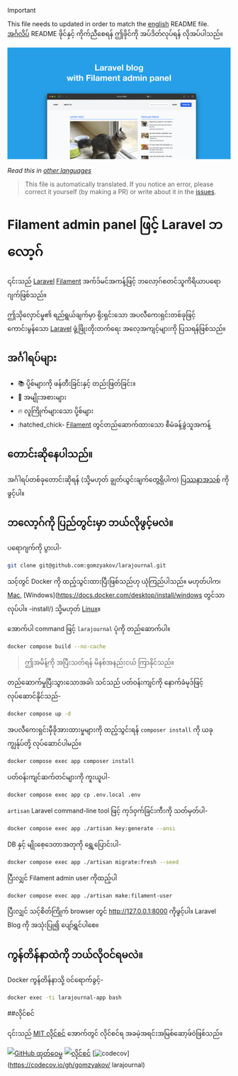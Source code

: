>[!IMPORTANT]
>This file needs to updated in order to match the [english](/README.md) README file.  
>[အင်္ဂလိပ်](/README.md) README ဖိုင်နှင့် ကိုက်ညီစေရန် ဤဖိုင်ကို အပ်ဒိတ်လုပ်ရန် လိုအပ်ပါသည်။

![Filament admin panel ပါသော Laravel blog](/docs/social-preview-en.png)

_Read this in [other languages](./Translations.md)_

>This file is automatically translated. If you notice an error, please correct it yourself (by making a PR) or write about it in the [issues](https://github.com/gomzyakov/larajournal/issues).

# Filament admin panel ဖြင့် Laravel ဘလော့ဂ်

၎င်းသည် [Laravel](https://laravel.com) [Filament](https://filamentphp.com) အက်ဒ်မင်အကန့်ဖြင့် ဘလော့ဂ်စတင်သူကိရိယာပရောဂျက်ဖြစ်သည်။

ဤသိုလှောင်မှု၏ ရည်ရွယ်ချက်မှာ ရိုးရှင်းသော အပလီကေးရှင်းတစ်ခုဖြင့် ကောင်းမွန်သော [Laravel](https://laravel.com) ဖွံ့ဖြိုးတိုးတက်ရေး အလေ့အကျင့်များကို ပြသရန်ဖြစ်သည်။

## အင်္ဂါရပ်များ

- 📚 ပို့စ်များကို ဖန်တီးခြင်းနှင့် တည်းဖြတ်ခြင်း။
- 🥑 အမျိုးအစားများ
- 🔥 လူကြိုက်များသော ပို့စ်များ
- :hatched_chick- [Filament](https://filamentphp.com) တွင်တည်ဆောက်ထားသော စီမံခန့်ခွဲသူအကန့်

## တောင်းဆိုနေပါသည်။

အင်္ဂါရပ်တစ်ခုတောင်းဆိုရန် (သို့မဟုတ် ချွတ်ယွင်းချက်တွေ့ရှိပါက) [ပြဿနာအသစ်](https://github.com/gomzyakov/larajournal/issues/new) ကိုဖွင့်ပါ။

## ဘလော့ဂ်ကို ပြည်တွင်းမှာ ဘယ်လိုဖွင့်မလဲ။

ပရောဂျက်ကို ပွားပါ-

```bash
git clone git@github.com:gomzyakov/larajournal.git
```

သင့်တွင် Docker ကို ထည့်သွင်းထားပြီးဖြစ်သည်ဟု ယုံကြည်ပါသည်။ မဟုတ်ပါက၊ [Mac](https://docs.docker.com/desktop/install/mac-install/), [Windows](https://docs.docker.com/desktop/install/windows တွင်သာလုပ်ပါ။ -install/) သို့မဟုတ် [Linux](https://docs.docker.com/desktop/install/linux-install/)။

အောက်ပါ command ဖြင့် `larajournal` ပုံကို တည်ဆောက်ပါ။

```bash
docker compose build --no-cache
```

> ဤအမိန့်ကို အပြီးသတ်ရန် မိနစ်အနည်းငယ် ကြာနိုင်သည်။

တည်ဆောက်မှုပြီးသွားသောအခါ၊ သင်သည် ပတ်ဝန်းကျင်ကို နောက်ခံမုဒ်ဖြင့် လုပ်ဆောင်နိုင်သည်-

```bash
docker compose up -d
```

အပလီကေးရှင်းမှီခိုအားထားမှုများကို ထည့်သွင်းရန် `composer install` ကို ယခု ကျွန်ုပ်တို့ လုပ်ဆောင်ပါမည်။

```bash
docker compose exec app composer install
```

ပတ်ဝန်းကျင်ဆက်တင်များကို ကူးယူပါ-

```bash
docker compose exec app cp .env.local .env
```

`artisan` Laravel command-line tool ဖြင့် ကုဒ်ဝှက်ခြင်းကီးကို သတ်မှတ်ပါ-

```bash
docker compose exec app ./artisan key:generate --ansi
```

DB နှင့် မျိုးစေ့ဒေတာအတုကို ရွှေ့ပြောင်းပါ-

```bash
docker compose exec app ./artisan migrate:fresh --seed
```

ပြီးလျှင် Filament admin user ကိုထည့်ပါ

```bash
docker compose exec app ./artisan make:filament-user
```

ပြီးလျှင် သင့်စိတ်ကြိုက် browser တွင် http://127.0.0.1:8000 ကိုဖွင့်ပါ။ Laravel Blog ကို အသုံးပြု၍ ပျော်ရွှင်ပါစေ။

## ကွန်တိန်နာထဲကို ဘယ်လိုဝင်ရမလဲ။

Docker ကွန်တိန်နာသို့ ဝင်ရောက်ခွင့်-

```bash
docker exec -ti larajournal-app bash
```

##လိုင်စင်

၎င်းသည် [MIT လိုင်စင်](https://github.com/gomzyakov/php-code-style/blob/main/LICENSE) အောက်တွင် လိုင်စင်ရ အခမဲ့အရင်းအမြစ်ဆော့ဖ်ဝဲဖြစ်သည်။


[![GitHub ထုတ်ဝေမှု](https://img.shields.io/github/release/gomzyakov/larajournal.svg)](https://github.com/gomzyakov/larajournal/releases/latest)
[![လိုင်စင်](https://img.shields.io/badge/License-MIT-green.svg)](https://github.com/gomzyakov/larajournal/blob/development/LICENSE)
[![codecov](https://codecov.io/gh/gomzyakov/larajournal/branch/main/graph/badge.svg?token=4CYTVMVUYV)](https://codecov.io/gh/gomzyakov/ larajournal)
